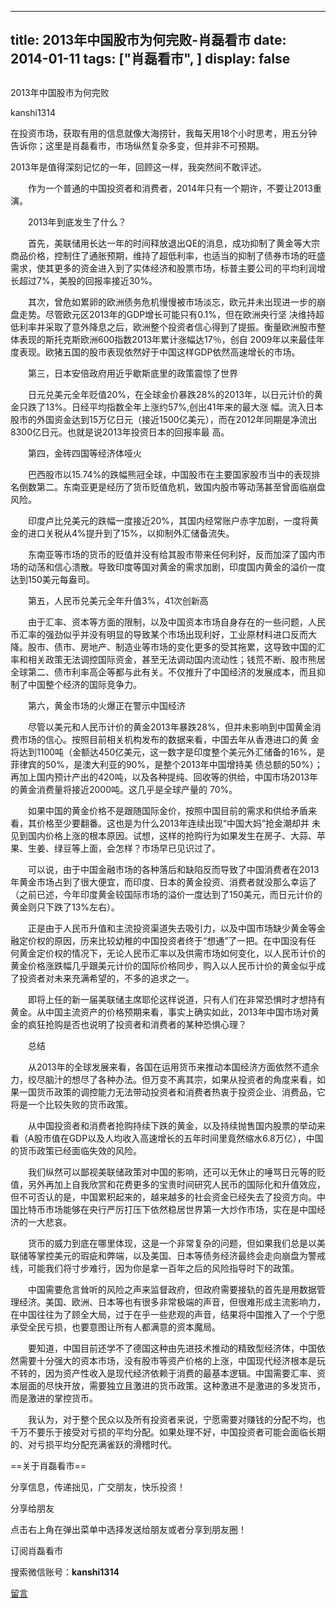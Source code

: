 
---
title:  2013年中国股市为何完败-肖磊看市
date: 2014-01-11
tags: ["肖磊看市", ]
display: false
---


## 



2013年中国股市为何完败




kanshi1314




在投资市场，获取有用的信息就像大海捞针，我每天用18个小时思考，用五分钟告诉你；这里是肖磊看市，市场纵然复杂多变，但并非不可预期。


2013年是值得深刻记忆的一年，回顾这一样，我突然间不敢评述。



　　作为一个普通的中国投资者和消费者，2014年只有一个期许，不要让2013重演。



　　2013年到底发生了什么？



　　首先，美联储用长达一年的时间释放退出QE的消息，成功抑制了黄金等大宗商品价格，控制住了通胀预期，维持了超低利率，也适当的抑制了债券市场的旺盛需求，使其更多的资金进入到了实体经济和股票市场，标普主要公司的平均利润增长超过7%，美股的回报率接近30%。



　　其次，曾危如累卵的欧洲债务危机慢慢被市场淡忘，欧元并未出现进一步的崩盘走势。尽管欧元区2013年的GDP增长可能只有0.1%，但在欧洲央行坚
决维持超低利率并采取了意外降息之后，欧洲整个投资者信心得到了提振。衡量欧洲股市整体表现的斯托克斯欧洲600指数2013年累计涨幅达17％，创自
2009年以来最佳年度表现。欧猪五国的股市表现依然好于中国这样GDP依然高速增长的市场。



　　第三，日本安倍政府用近乎歇斯底里的政策震惊了世界



　　日元兑美元全年贬值20%，在全球金价暴跌28%的2013年，以日元计价的黄金只跌了13%。日经平均指数全年上涨约57%,创出41年来的最大涨
幅。流入日本股市的外国资金达到15万亿日元（接近1500亿美元），而在2012年同期是净流出8300亿日元。也就是说2013年投资日本的回报率最
高。



　　第四，金砖四国等经济体哑火



　　巴西股市以15.74%的跌幅熊冠全球，中国股市在主要国家股市当中的表现排名倒数第二。东南亚更是经历了货币贬值危机，致国内股市等动荡甚至曾面临崩盘风险。



　　印度卢比兑美元的跌幅一度接近20%，其国内经常账户赤字加剧，一度将黄金的进口关税从4%提升到了15%，以抑制外汇储备流失。



　　东南亚等市场的货币的贬值并没有给其股市带来任何利好，反而加深了国内市场的动荡和信心溃散。导致印度等国对黄金的需求加剧，印度国内黄金的溢价一度达到150美元每盎司。



　　第五，人民币兑美元全年升值3%，41次创新高



　　由于汇率、资本等方面的限制，以及中国资本市场自身存在的一些问题，人民币汇率的强劲似乎并没有明显的导致某个市场出现利好，工业原材料进口反而大
降。股市、债市、房地产、制造业等市场的变化更多的受其拖累，这导致中国的汇率和相关政策无法调控国际资金，甚至无法调动国内流动性；钱荒不断、股市熊居
全球第二、债市利率高企等都与此有关。不仅推升了中国经济的发展成本，而且抑制了中国整个经济的国际竞争力。



　　第六，黄金市场的火爆正在警示中国经济



　　尽管以美元和人民币计价的黄金2013年暴跌28%，但并未影响到中国黄金消费市场的信心。按照目前相关机构发布的数据来看，中国去年从香港进口的黄
金将达到1100吨（金额达450亿美元，这一数字是印度整个美元外汇储备的16%，是菲律宾的50%，是澳大利亚的90%，是整个2013年中国增持美
债总额的50%）；再加上国内预计产出的420吨，以及各种提纯、回收等的供给，中国市场2013年的黄金消费量将接近2000吨。这几乎是全球产量的
70%。



　　如果中国的黄金价格不是跟随国际金价，按照中国目前的需求和供给矛盾来看，其价格至少要翻番。这也是为什么2013年连续出现“中国大妈”抢金潮却并
未见到国内价格上涨的根本原因。试想，这样的抢购行为如果发生在房子、大蒜、苹果、生姜、绿豆等上面，会怎样？市场早已见识过了。



　　可以说，由于中国金融市场的各种落后和缺陷反而导致了中国消费者在2013年黄金市场占到了很大便宜，而印度、日本的黄金投资、消费者就没那么幸运了（之前已述，今年印度黄金较国际市场的溢价一度达到了150美元，而日元计价的黄金则只下跌了13%左右）。



　　正是由于人民币升值和主流投资渠道失去吸引力，以及中国市场缺少黄金等金融定价权的原因，历来比较幼稚的中国投资者终于“想通”了一把。在中国没有任
何黄金定价权的情况下，无论人民币汇率以及供需市场如何变化，以人民币计价的黄金价格涨跌幅几乎跟美元计价的国际价格同步，购入以人民币计价的黄金似乎成
了投资者对未来充满希望的，不多的追求之一。



　　即将上任的新一届美联储主席耶伦这样说道，只有人们在非常恐惧时才想持有黄金。从中国主流资产的价格预期来看，事实上确实如此，2013年中国市场对黄金的疯狂抢购是否也说明了投资者和消费者的某种恐惧心理？



　　总结



　　从2013年的全球发展来看，各国在运用货币来推动本国经济方面依然不遗余力，绞尽脑汁的想尽了各种办法。但万变不离其宗，如果从投资者的角度来看，如果一国货币政策的调控能力无法带动投资者和消费者热衷于投资企业、消费品，它将是一个比较失败的货币政策。



　　从中国投资者和消费者抢购持续下跌的黄金，以及持续抛售国内股票的举动来看（A股市值在GDP以及人均收入高速增长的五年时间里竟然缩水6.8万亿），中国的货币政策已经面临失效的风险。



　　我们纵然可以鄙视美联储政策对中国的影响，还可以无休止的唾骂日元等的贬值，另外再加上自我欣赏和花费更多的宝贵时间研究人民币的国际化和升值效应，
但不可否认的是，中国累积起来的，越来越多的社会资金已经失去了投资方向。中国比特币市场能够在央行严厉打压下依然稳居世界第一大炒作市场，实在是中国经
济的一大悲哀。



　　货币的威力到底在哪里体现，这是一个非常复杂的问题，但如果我们总是以美联储等掌控美元的瑕疵和弊端，以及美国、日本等债务经济最终会走向崩盘为警戒线，可能我们将寸步难行，因为你是拿一百年之后的风险指导时下的政策。



　　中国需要危言耸听的风险之声来监督政府，但政府需要接轨的首先是用数据管理经济。美国、欧洲、日本等也有很多非常极端的声音，但很难形成主流影响力，
在中国往往为了顾全大局，过于在乎一些悲观的声音，结果将中国推入了一个宁愿承受全民亏损，也要意图让所有人都满意的资本魔局。



　　要知道，中国目前还学不了德国这种由先进技术推动的精致型经济体，中国依然需要十分强大的资本市场，没有股市等资产价格的上涨，中国现代经济根本是玩
不转的，因为资产性收入是现代经济依赖于消费的最基本逻辑。中国需要汇率、资本层面的尽快开放，需要独立且激进的货币政策。这种激进不是激进的多发货币，
而是激进的掌控货币。



　　我认为，对于整个民众以及所有投资者来说，宁愿需要对赚钱的分配不均，也千万不要乐于接受对亏损的平均分配。如果处理不好，中国投资者可能会面临长期的、对亏损平均分配充满雀跃的滑稽时代。





==关于肖磊看市==

分享信息，传递拙见，广交朋友，快乐投资！



分享给朋友

点击右上角在弹出菜单中选择发送给朋友或者分享到朋友圈！　



订阅肖磊看市

搜索微信账号：**kanshi1314**











[留言](javascript:;)


